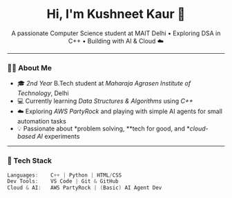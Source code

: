 <h1 align="center">Hi, I'm Kushneet Kaur 🌷</h1>
<p align="center">
  A passionate Computer Science student at MAIT Delhi • Exploring DSA in C++ • Building with AI & Cloud ☁️
</p>

---

### 👩‍💻 About Me

- 🎓 *2nd Year* B.Tech student at *Maharaja Agrasen Institute of Technology*, Delhi  
- 💻 Currently learning *Data Structures & Algorithms* using *C++*
- ☁️ Exploring *AWS PartyRock* and playing with simple AI agents for small automation tasks  
- 💡 Passionate about *problem solving, **tech for good, and **cloud-based AI* experiments

---

### 🚀 Tech Stack

```cpp
Languages:    C++ | Python | HTML/CSS
Dev Tools:    VS Code | Git & GitHub
Cloud & AI:   AWS PartyRock | (Basic) AI Agent Dev
